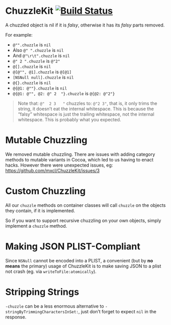 # ChuzzleKit [![Build Status](https://travis-ci.org/mxcl/ChuzzleKit.svg?branch=master)](https://travis-ci.org/mxcl/ChuzzleKit)

A chuzzled object is nil if it is *falsy*, otherwise it has its *falsy* parts
removed.

For example:

* `@"".chuzzle` is `nil`
* Also `@" ".chuzzle` is `nil`
* And `@"\r\t".chuzzle` is `nil`
* `@" 2 ".chuzzle` is `@"2"`
* `@[].chuzzle` is `nil`
* `@[@"", @1].chuzzle` is `@[@1]`
* `[NSNull null].chuzzle` is `nil`
* `@{}.chuzzle` is `nil`
* `@{@1: @""}.chuzzle` is `nil`
* `@{@1: @"", @2: @" 2  "}.chuzzle` is `@{@2: @"2"}`


> Note that: `@"  2 3   "` chuzzles to: `@"2 3"`, that is, it only trims the string, it doesn’t eat the internal whitespace. This is because the “falsy” whitespace is just the trailing whitespace, not the internal whitespace. This is probably what you expected.


Mutable Chuzzling
=================
We removed mutable chuzzling. There are issues with adding category methods to mutable variants in Cocoa, which led to us having to enact hacks. However there were unexpected issues, eg: https://github.com/mxcl/ChuzzleKit/issues/3


Custom Chuzzling
================
All our `chuzzle` methods on container classes will call `chuzzle` on the objects they contain, if it is implemented.

So if you want to support recursive chuzzling on your own objects, simply implement a `chuzzle` method.


Making JSON PLIST-Compliant
===========================
Since `NSNull` cannot be encoded into a PLIST, a convenient (but by **no means** the primary) usage of ChuzzleKit is to make saving JSON to a plist not crash (eg. via `writeToFile:atomically`).


Stripping Strings
=================
`-chuzzle` can be a less enormous alternative to `-stringByTrimmingCharactersInSet:`, just don’t forget to expect `nil` in the response.

